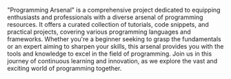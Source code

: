 "Programming Arsenal" is a comprehensive project dedicated to equipping enthusiasts and professionals with a diverse arsenal of programming resources. It offers a curated collection of tutorials, code snippets, and practical projects, covering various programming languages and frameworks. Whether you're a beginner seeking to grasp the fundamentals or an expert aiming to sharpen your skills, this arsenal provides you with the tools and knowledge to excel in the field of programming. Join us in this journey of continuous learning and innovation, as we explore the vast and exciting world of programming together.
